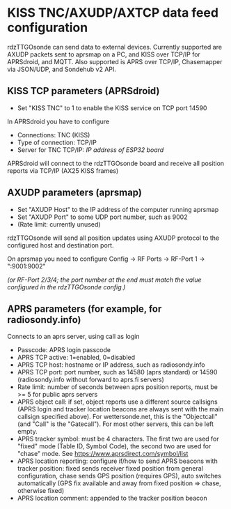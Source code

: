 # KISS TNC/AXUDP/AXTCP data feed configuration

rdzTTGOsonde can send data to external devices. Currently supported are AXUDP packets sent to aprsmap on a PC, and KISS over TCP/IP for APRSdroid, and MQTT.  Also supported is APRS over TCP/IP, Chasemapper via JSON/UDP, and Sondehub v2 API.


## KISS TCP parameters (APRSdroid)
* Set "KISS TNC" to 1 to enable the KISS service on TCP port 14590

In APRSdroid you have to configure
* Connections: TNC (KISS)
* Type of connection: TCP/IP
* Server for TNC TCP/IP: _IP address of ESP32 board_

APRSdroid will connect to the rdzTTGOsonde board and receive all position reports via TCP/IP (AX25 KISS frames)

## AXUDP parameters (aprsmap)
* Set "AXUDP Host" to the IP address of the computer running aprsmap
* Set "AXUDP Port" to some UDP port number, such as 9002
* (Rate limit: currently unused)

rdzTTGOsonde will send all position updates using AXUDP protocol to the configured host and destination port.

On aprsmap you need to configure
Config -> RF Ports -> RF-Port 1 -> ":9001:9002"

_(or RF-Port 2/3/4; the port number at the end must match the value configured in the rdzTTGOsonde config.)_

## APRS parameters (for example, for radiosondy.info)

Connects to an aprs server, using call as login
* Passcode: APRS login passcode
* APRS TCP active: 1=enabled, 0=disabled
* APRS TCP host: hostname or IP address, such as radiosondy.info
* APRS TCP port: port number, such as 14580 (aprs standard) or 14590 (radiosondy.info without forward to aprs.fi servers)
* Rate limit: number of seconds between aprs position reports, must be >= 5 for public aprs servers
* APRS object call: if set, object reports use a different source callsigns (APRS login and tracker location beacons are always sent with the main callsign specified above). For wettersonde.net, this is the "Objectcall" (and "Call" is the "Gatecall"). For most other servers, this can be left empty.
* APRS tracker symbol: must be 4 characters. The first two are used for "fixed" mode (Table ID, Symbol Code), the second two are used for "chase" mode. See https://www.aprsdirect.com/symbol/list
* APRS location reporting: configure if/how to send APRS beacons with tracker position: fixed sends receiver fixed position from general configuration, chase sends GPS position (requires GPS), auto switches automatically (GPS fix available and away from fixed position => chase, otherwise fixed)
* APRS location comment: appended to the tracker position beacon

